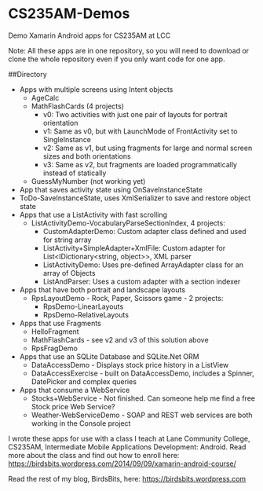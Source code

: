 # CS235AM-Demos
Demo Xamarin Android apps for CS235AM at LCC

Note: All these apps are in one repository, so you will
need to download or clone the whole repository even if you
only want code for one app.

##Directory

* Apps with multiple screens using Intent objects
  * AgeCalc
  * MathFlashCards (4 projects)
    * v0: Two activities with just one pair of layouts for portrait orientation
    * v1: Same as v0, but with LaunchMode of FrontActivity set to SingleInstance
    * v2: Same as v1, but using fragments for large and normal screen sizes and both orientations
    * v3: Same as v2, but fragments are loaded programmatically instead of statically
  * GuessMyNumber (not working yet)
* App that saves activity state using OnSaveInstanceState
 * ToDo-SaveInstanceState, uses XmlSerializer to save and restore object state
* Apps that use a ListActivity with fast scrolling
  * ListActivityDemo-VocabularyParseSectionIndex, 4 projects:
    * CustomAdapterDemo: Custom adapter class defined and used for string array
    * ListActivity+SimpleAdapter+XmlFile: Custom adapter for List<IDictionary<string, object>>, XML parser 
    * ListActivityDemo: Uses pre-defined ArrayAdapter class for an array of Objects
    * ListAndParser: Uses a custom adapter with a section indexer
* Apps that have both portrait and landscape layouts
  * RpsLayoutDemo - Rock, Paper, Scissors game - 2 projects:
    * RpsDemo-LinearLayouts
    * RpsDemo-RelativeLayouts
* Apps that use Fragments
  * HelloFragment
  * MathFlashCards - see v2 and v3 of this solution above
  * RpsFragDemo
* Apps that use an SQLite Database and SQLite.Net ORM
  * DataAccessDemo - Displays stock price history in a ListView
  * DataAccessExercise - built on DataAccessDemo, includes a Spinner, DatePicker and complex queries
* Apps that consume a WebService
  * Stocks+WebService - Not finished. Can someone help me find a free Stock price Web Service?
  * Weather-WebServiceDemo - SOAP and REST web services are both working in the Console project

I wrote these apps for use with a class I teach at Lane Community College, CS235AM, Intermediate Mobile Applications Development: Android. Read more about the class and find out how to enroll here: https://birdsbits.wordpress.com/2014/09/09/xamarin-android-course/

Read the rest of my blog, BirdsBits, here:
https://birdsbits.wordpress.com
